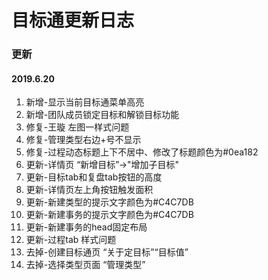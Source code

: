 # 目标通更新日志

### 更新

#### 2019.6.20
 1. 新增-显示当前目标通菜单高亮
 2. 新增-团队成员锁定目标和解锁目标功能
 3. 修复-王璇 左图一样式问题
 4. 修复-管理类型右边+号不显示
 5. 修复-过程动态标题上下不居中、修改了标题颜色为#0ea182
 5. 更新-详情页 “新增目标”->"增加子目标"
 6. 更新-目标tab和复盘tab按钮的高度
 7. 更新-详情页左上角按钮触发面积
 8. 更新-新建类型的提示文字颜色为#C4C7DB
 9. 更新-新建事务的提示文字颜色为#C4C7DB
 10. 更新-新建事务的head固定布局
 9. 更新-过程tab 样式问题
 5. 去掉-创建目标通页 “关于定目标”“目标值”
 6. 去掉-选择类型页面 “管理类型”
